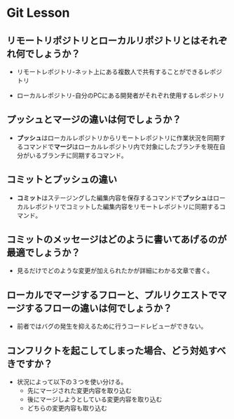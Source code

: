 # Git Lesson

## リモートリポジトリとローカルリポジトリとはそれぞれ何でしょうか？

  - リモートレポジトリ-ネット上にある複数人で共有することができるレポジトリ

  - ローカルレポジトリ-自分のPCにある開発者がそれぞれ使用するレポジトリ 

## プッシュとマージの違いは何でしょうか？

  - **プッシュ**はローカルレポジトリからリモートレポジトリに作業状況を同期するコマンドで**マージ**はローカルレポジトリ内で対象にしたブランチを現在自分がいるブランチに同期するコマンド。



## コミットとプッシュの違い
  - **コミット**はステージングした編集内容を保存するコマンドで**プッシュ**はローカルレポジトリでコミットした編集内容をリモートレポジトリに同期するコマンド。



## コミットのメッセージはどのように書いてあげるのが最適でしょうか？
  - 見るだけでどのような変更が加えられたかが詳細にわかる文章で書く。


## ローカルでマージするフローと、プルリクエストでマージするフローの違いは何でしょうか？
  - 前者ではバグの発生を抑えるために行うコードレビューができない。



## コンフリクトを起こしてしまった場合、どう対処すべきですか？
  -  状況によって以下の３つを使い分ける。
     -  先にマージされた変更内容を取り込む
     -  後にマージしようとしている変更内容を取り込む
     -  どちらの変更内容も取り込む